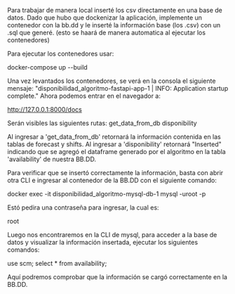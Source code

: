 Para trabajar de manera local inserté los csv directamente en una base de datos. Dado que hubo que dockenizar la aplicación, implemente un contenedor con la bb.dd y le inserté la información base (los .csv) con un .sql que generé. (esto se haará de manera automatica al ejecutar los contenedores)

Para ejecutar los contenedores usar:

docker-compose up --build

Una vez levantados los contenedores, se verá en la consola el siguiente mensaje: "disponibilidad_algoritmo-fastapi-app-1  | INFO: Application startup complete." Ahora podemos entrar en el navegador a: 

http://127.0.0.1:8000/docs

Serán visibles las siguientes rutas:
    get_data_from_db
    disponibility

Al ingresar a 'get_data_from_db' retornará la información contenida en las tablas de forecast y shifts.
Al ingresar a 'disponibility' retornará "Inserted" indicando que se agregó el dataframe generado por el algoritmo en la tabla 'availability' de nuestra BB.DD.

Para verificar que se insertó correctamente la información, basta con abrir otra CLI e ingresar al contenedor de la BB.DD con el siguiente comando:

docker exec -it disponibilidad_algoritmo-mysql-db-1 mysql -uroot -p

Estó pedira una contraseña para ingresar, la cual es:

root

Luego nos encontraremos en la CLI de mysql, para acceder a la base de datos y visualizar la información insertada, ejecutar los siguientes comandos:

use scm;
select * from availability;

Aquí podremos comprobar que la información se cargó correctamente en la BB.DD.